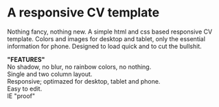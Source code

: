 A responsive CV template
=============
Nothing fancy, nothing new. A simple html and css based responsive CV template. Colors and images for desktop and tablet,
only the essential information for phone. Designed to load quick and to cut the bullshit.

**"FEATURES"**
<br>
No shadow, no blur, no rainbow colors, no nothing.
<br>
Single and two column layout.
<br>
Responsive; optimazed for desktop, tablet and phone.
<br>
Easy to edit.
<br>
IE "proof"
<br>
